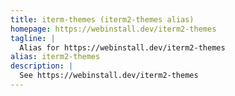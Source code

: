 ```yaml
---
title: iterm-themes (iterm2-themes alias)
homepage: https://webinstall.dev/iterm2-themes
tagline: |
  Alias for https://webinstall.dev/iterm2-themes
alias: iterm2-themes
description: |
  See https://webinstall.dev/iterm2-themes
---
```

